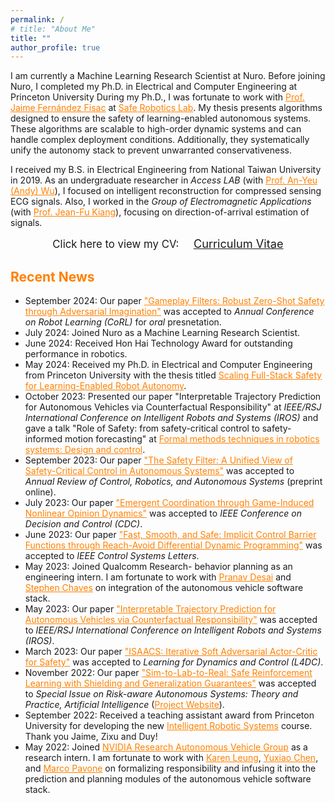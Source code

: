 ```yaml
---
permalink: /
# title: "About Me"
title: ""
author_profile: true
---
```



<!-- , working to solve safety–performance and scalability–robustness tradeoff challenges in autonomous vehicles. -->
<!-- Recently, I have been focusing on
1. Scaling safety assurance for autonomous systems,
2. Integrating safety reasoning into the autonomy stack, and
3. Augmenting safety through online adaptation. -->

I am currently a Machine Learning Research Scientist at Nuro.
Before joining Nuro, I completed my Ph.D. in Electrical and Computer Engineering at Princeton University
During my Ph.D., I was fortunate to work with <a href="https://ece.princeton.edu/people/jaime-fernandez-fisac" style="color: rgb(255, 128, 0)"><span>Prof. Jaime Fernández Fisac</span></a> at <a href="https://saferobotics.princeton.edu/" style="color: rgb(255, 128, 0)"><span>Safe Robotics Lab</span></a>.
My thesis presents algorithms designed to ensure the safety of learning-enabled autonomous systems. These algorithms are scalable to high-order dynamic systems and can handle complex deployment conditions. Additionally, they systematically unify the autonomy stack to prevent unwarranted conservativeness.

<!-- <center>
<span style="font-size:16pt; color:#ff8000">
I am in the job market! Please feel free to reach out if you think I would be a good fit to your team!
</span>
</center> -->

<!-- <br> -->


<!-- 1. how to let learning-based autonomy safely operate in uncertain and unforeseen environments, especially safe exploration and bridging the sim2real gap.
2. how to develop safe and efficient autonomy stack, especially prediction-planning intergration and interpretable lens into the stack.
3. how to use game-theoretic reasoning for human intent inference and multiagent planning. -->

I received my B.S. in Electrical Engineering from National Taiwan University in 2019.
As an undergraduate researcher in *Access LAB* (with <a href="http://access.ee.ntu.edu.tw/" style="color: rgb(255, 128, 0)">Prof. An-Yeu (Andy) Wu</a>), I focused on intelligent reconstruction for compressed sensing ECG signals.
Also, I worked in the *Group of Electromagnetic Applications* (with <a href="http://cc.ee.ntu.edu.tw/~jfkiang/" style="color: rgb(255, 128, 0)">Prof. Jean-Fu Kiang</a>), focusing on direction-of-arrival estimation of signals.

<center>
	<span style="font-size: 120%;">
		Click here to view my CV: &nbsp;&nbsp;&nbsp;
	</span> 
	<a href="/files/CV.pdf" target="_blank" class="btn warning">
		<span style="font-size: 130%;">
			Curriculum Vitae
		</span>
	</a>
</center>

<h2 style="color:#ff8000">
  Recent News
</h2>

* September 2024: Our paper <a href="https://saferobotics.princeton.edu/research/gameplay-filter" style="color: rgb(255, 128, 0)">"Gameplay Filters: Robust Zero-Shot Safety through Adversarial Imagination"</a> was accepted to *Annual Conference on Robot Learning (CoRL)* for *oral* presnetation.
* July 2024: Joined Nuro as a Machine Learning Research Scientist.
* June 2024: Received Hon Hai Technology Award for outstanding performance in robotics.
* May 2024: Received my Ph.D. in Electrical and Computer Engineering from Princeton University with the thesis titled <a href="https://www.proquest.com/docview/3065208723/35A007D0B9E0429CPQ/10?%20Theses&accountid=13314&sourcetype=Dissertations%20" style="color: rgb(255, 128, 0)">Scaling Full-Stack Safety for Learning-Enabled Robot Autonomy</a>.
* October 2023: Presented our paper "Interpretable Trajectory Prediction for Autonomous Vehicles via Counterfactual Responsibility" at *IEEE/RSJ International Conference on Intelligent Robots and Systems (IROS)* and gave a talk "Role of Safety: from safety-critical control to safety-informed motion forecasting" at <a href="https://sites.google.com/view/w-iros23/home" style="color: rgb(255, 128, 0)">Formal methods techniques in robotics systems: Design and control</a>.
* September 2023: Our paper <a href="https://arxiv.org/abs/2309.05837" style="color: rgb(255, 128, 0)">"The Safety Filter: A Unified View of Safety-Critical Control in Autonomous Systems"</a> was accepted to *Annual Review of Control, Robotics, and Autonomous Systems* (preprint online).
* July 2023: Our paper <a href="https://saferobotics.princeton.edu/research/opinion-game" style="color: rgb(255, 128, 0)">"Emergent Coordination through Game-Induced Nonlinear Opinion Dynamics"</a> was accepted to *IEEE Conference on Decision and Control (CDC)*.
* June 2023: Our paper <a href="https://saferobotics.princeton.edu/research/cbfddp" style="color: rgb(255, 128, 0)">"Fast, Smooth, and Safe: Implicit Control Barrier Functions through Reach-Avoid Differential Dynamic Programming"</a> was accepted to *IEEE Control Systems Letters*.
* May 2023: Joined Qualcomm Research- behavior planning as an engineering intern. I am fortunate to work with <a href="https://www.linkedin.com/in/pndesai2/" style="color: rgb(255, 128, 0)">Pranav Desai</a> and <a href="https://www.linkedin.com/in/stephenchaves/" style="color: rgb(255, 128, 0)">Stephen Chaves</a> on integration of the autonomous vehicle software stack.
* May 2023: Our paper <a href="https://saferobotics.princeton.edu/research/responsibility" style="color: rgb(255, 128, 0)">"Interpretable Trajectory Prediction for Autonomous Vehicles via Counterfactual Responsibility"</a> was accepted to *IEEE/RSJ International Conference on Intelligent Robots and Systems (IROS)*.
* March 2023: Our paper <a href="https://saferobotics.princeton.edu/research/isaacs" style="color: rgb(255, 128, 0)">"ISAACS: Iterative Soft Adversarial Actor-Critic for Safety"</a> was accepted to *Learning for Dynamics and Control (L4DC)*.
* November 2022: Our paper <a href="https://saferoboticslab.github.io/SimLabReal/" style="color: rgb(255, 128, 0)">"Sim-to-Lab-to-Real: Safe Reinforcement Learning with Shielding and Generalization Guarantees"</a> was accepted to *Special Issue on Risk-aware Autonomous Systems: Theory and Practice, Artificial Intelligence* (<a href="https://saferoboticslab.github.io/SimLabReal/" style="color: rgb(255, 128, 0)">Project Website</a>).
* September 2022: Received a teaching assistant award from Princeton University for developing the new <a href="https://ece.princeton.edu/news/robot-trucks-drive-students-solve-real-problems-modern-robotics" style="color: rgb(255, 128, 0)">Intelligent Robotic Systems</a> course. Thank you Jaime, Zixu and Duy!
* May 2022: Joined <a href="https://nvr-avg.github.io/" style="color: rgb(255, 128, 0)">NVIDIA Research Autonomous Vehicle Group</a> as a research intern. I am fortunate to work with <a href="http://faculty.washington.edu/kymleung/" style="color: rgb(255, 128, 0)">Karen Leung</a>, <a href="https://nvr-avg.github.io/author/yuxiao-chen/" style="color: rgb(255, 128, 0)">Yuxiao Chen</a>, and <a href="https://web.stanford.edu/~pavone/" style="color: rgb(255, 128, 0)">Marco Pavone</a> on formalizing responsibility and infusing it into the prediction and planning modules of the autonomous vehicle software stack.

<!-- * Decemeberr 2023: I presented our papers "Fast, Smooth, and Safe: Implicit Control Barrier Functions through Reach-Avoid Differential Dynamic Programming" and "Emergent Coordination through Game-Induced Nonlinear Opinion Dynamics" at *IEEE Conference on Decision and Control (CDC)*-->
<!-- * March 2023: Our paper <a href="https://dl.acm.org/doi/10.1145/3576914.3589205" style="color: rgb(255, 128, 0)">"AIMED: AI-Mediated Exploration of Design: An Experience Report"</a>  was accepted to *5th Workshop on Design Automation for CPS and IoT (DESTION)*. -->
<!-- * Februrary 2023: Our paper "Interpretable Trajectory Prediction for Autonomous Vehicles via Counterfactual Responsibility" was submitted to *IEEE/RSJ International Conference on Intelligent Robots and Systems (IROS)* for review. -->
<!-- * November 2022: Our paper <a href="https://dl.acm.org/doi/10.1145/3569052.3571874" style="color: rgb(255, 128, 0)">"Reinforcement Learning Guided Detailed Routing for FinFET Custom Circuits"</a> was accepted to *International Symposium on Physical Design (ISPD)*. -->
<!-- * April 2022: Our paper <a href="https://saferoboticslab.github.io/SimLabReal/" style="color: rgb(255, 128, 0)">"Sim-to-Lab-to-Real: Safe Reinforcement Learning with Shielding and Generalization Guarantees"</a> was selected for oral presentation in ICLR workshop on Generalizable Policy Learning in the Physical World. -->
<!-- * December 2021: I gave a talk in Princeton's Robotics Project Meeting on improving robot navigation performance and safety using reachability-analysis-based shielding and generalization guarantees (jointly with Allen Z. Ren). -->
<!-- * October 2021: The code for reach-avoid reinforcment learning was released <a href="https://github.com/SafeRoboticsLab/safety_rl" style="color: rgb(255, 128, 0)">here</a>. -->
<!-- * May 2021: Our paper <a href="https://saferobotics.princeton.edu/research/reach-avoid-rl" style="color: rgb(255, 128, 0)">"Safety and Liveness Guarantees through Reach-Avoid Reinforcement Learning"</a> was accepted to *Robotics: Science and Systems (RSS)*. -->
<!-- * April 2021: I passed my general exam (<a href="https://kaichiehhsu.github.io/posts/general" style="color: rgb(255, 128, 0)">Abstract</a>). -->
<!-- * July 2020: Our paper <a href="https://ieeexplore.ieee.org/document/9131803?fbclid=IwAR3f-I6_L-uqGiHDsFOakNSB4ftMwMWpVJp1IQAyWYX_mSCGwSEK1Co2jB8" style="color: rgb(255, 128, 0)">"Low-Complexity On-demand Reconstruction for Compressively Sensed Problematic Signals"</a> was published in *IEEE Trans. on Signal Processing*. -->